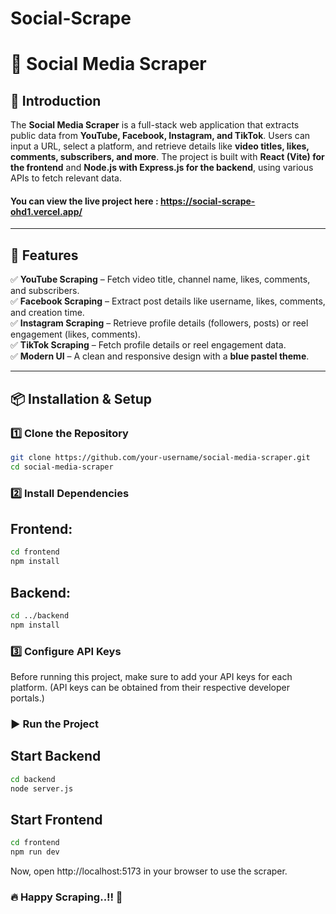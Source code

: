 ﻿# Social-Scrape

# 📌 Social Media Scraper

## 🔹 Introduction
The **Social Media Scraper** is a full-stack web application that extracts public data from **YouTube, Facebook, Instagram, and TikTok**. Users can input a URL, select a platform, and retrieve details like **video titles, likes, comments, subscribers, and more**. The project is built with **React (Vite) for the frontend** and **Node.js with Express.js for the backend**, using various APIs to fetch relevant data.

#### You can view the live project here : https://social-scrape-ohd1.vercel.app/

---

## 🚀 Features
✅ **YouTube Scraping** – Fetch video title, channel name, likes, comments, and subscribers.  
✅ **Facebook Scraping** – Extract post details like username, likes, comments, and creation time.  
✅ **Instagram Scraping** – Retrieve profile details (followers, posts) or reel engagement (likes, comments).  
✅ **TikTok Scraping** – Fetch profile details or reel engagement data.  
✅ **Modern UI** – A clean and responsive design with a **blue pastel theme**.  

---

## 📦 Installation & Setup

### 1️⃣ Clone the Repository
```sh
git clone https://github.com/your-username/social-media-scraper.git
cd social-media-scraper
```

### 2️⃣ Install Dependencies
## Frontend:
```sh
cd frontend
npm install
```
## Backend:
```sh
cd ../backend
npm install
```

### 3️⃣ Configure API Keys
Before running this project, make sure to add your API keys for each platform.
(API keys can be obtained from their respective developer portals.)

### ▶️ Run the Project
## Start Backend
```sh
cd backend
node server.js
```
## Start Frontend
```sh
cd frontend
npm run dev
```
Now, open http://localhost:5173 in your browser to use the scraper.

### 🔥 Happy Scraping..!! 🚀








